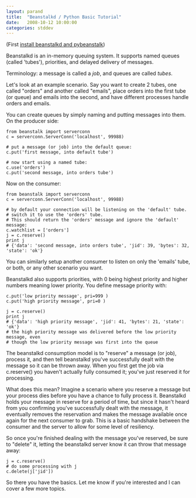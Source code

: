 ```yaml
---
layout: parand
title:  "Beanstalkd / Python Basic Tutorial"
date:   2008-10-12 10:00:00
categories: stddev
---
```

\(First [install beanstalkd and pybeanstalk](/web/20101222041156/http://parand.com/say/index.php/2008/10/12/setting-up-beanstalkd-on-ubuntu-for-python/)\)

Beanstalkd is an in-memory queuing system. It supports named queues \(called 'tubes'\), priorities, and delayed delivery of messages.

Terminology: a message is called a _job_, and queues are called _tubes_.

Let's look at an example scenario. Say you want to create 2 tubes, one called "orders" and another called "emails", place orders into the first tube \(or queue\) and emails into the second, and have different processes handle orders and emails.

You can create queues by simply naming and putting messages into them. On the producer side:
    
    
    from beanstalk import serverconn
    c = serverconn.ServerConn('localhost', 99988)
    
    # put a message (or job) into the default queue:
    c.put('first message, into default tube')
    
    # now start using a named tube:
    c.use('orders')
    c.put('second message, into orders tube')
    

Now on the consumer:
    
    
    from beanstalk import serverconn
    c = serverconn.ServerConn('localhost', 99988)
    
    # by default your connection will be listening on the 'default' tube.
    # switch it to use the 'orders' tube.
    # This should return the 'orders' message and ignore the 'default' message:
    c.watchlist = ['orders']
    j = c.reserve()
    print j
    # {'data': 'second message, into orders tube', 'jid': 39, 'bytes': 32, 'state': 'ok'}
    

You can similarly setup another consumer to listen on only the 'emails' tube, or both, or any other scenario you want.

Beanstalkd also supports priorities, with 0 being highest priority and higher numbers meaning lower priority. You define message priority with:
    
    
    c.put('low priority message', pri=999 )
    c.put('high priority message', pri=0 )
    
    j = c.reserve()
    print j
    # {'data': 'high priority message', 'jid': 41, 'bytes': 21, 'state': 'ok'}
    # the high priority message was delivered before the low priority message, even
    # though the low priority message was first into the queue
    

The beanstalkd consumption model is to "reserve" a message \(or job\), process it, and then tell beanstalkd you've successfully dealt with the message so it can be thrown away. When you first get the job via c.reserve\(\) you haven't actually fully consumed it; you've just reserved it for processing.

What does this mean? Imagine a scenario where you reserve a message but your process dies before you have a chance to fully process it. Beanstalkd holds your message in reserve for a period of time, but since it hasn't heard from you confirming you've successfully dealt with the message, it eventually removes the reservation and makes the message available once again for the next consumer to grab. This is a basic handshake between the consumer and the server to allow for some level of resiliency.

So once you're finished dealing with the message you've reserved, be sure to "delete" it, letting the beanstalkd server know it can throw that message away:
    
    
    j = c.reserve()
    # do some processing with j
    c.delete(j['jid'])
    

So there you have the basics. Let me know if you're interested and I can cover a few more topics.
